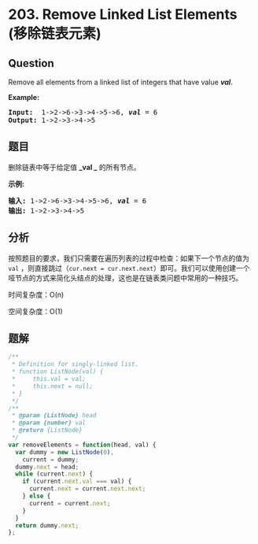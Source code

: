 # 203. Remove Linked List Elements (移除链表元素)

## Question

Remove all elements from a linked list of integers that have value **_val_**.

**Example:**

<pre><b>Input:</b>  1-&gt;2-&gt;6-&gt;3-&gt;4-&gt;5-&gt;6, <em><b>val</b></em> = 6
<b>Output:</b> 1-&gt;2-&gt;3-&gt;4-&gt;5
</pre>

## 题目

删除链表中等于给定值 **_val _** 的所有节点。

**示例:**

<pre><strong>输入:</strong> 1-&gt;2-&gt;6-&gt;3-&gt;4-&gt;5-&gt;6, <em><strong>val</strong></em> = 6
<strong>输出:</strong> 1-&gt;2-&gt;3-&gt;4-&gt;5
</pre>

## 分析

按照题目的要求，我们只需要在遍历列表的过程中检查：如果下一个节点的值为 `val` ，则直接跳过（`cur.next = cur.next.next`）即可。我们可以使用创建一个哑节点的方式来简化头结点的处理，这也是在链表类问题中常用的一种技巧。

时间复杂度：O(n)

空间复杂度：O(1)

## 题解

```javascript
/**
 * Definition for singly-linked list.
 * function ListNode(val) {
 *     this.val = val;
 *     this.next = null;
 * }
 */
/**
 * @param {ListNode} head
 * @param {number} val
 * @return {ListNode}
 */
var removeElements = function(head, val) {
  var dummy = new ListNode(0),
    current = dummy;
  dummy.next = head;
  while (current.next) {
    if (current.next.val === val) {
      current.next = current.next.next;
    } else {
      current = current.next;
    }
  }
  return dummy.next;
};
```
